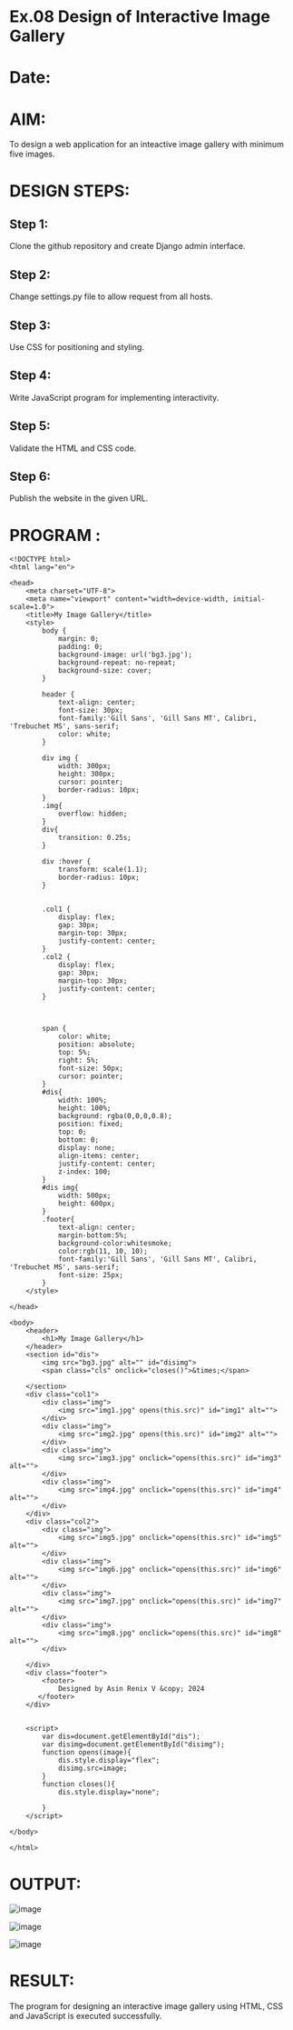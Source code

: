 # Ex.08 Design of Interactive Image Gallery
# Date:
# AIM:
To design a web application for an inteactive image gallery with minimum five images.

# DESIGN STEPS:
## Step 1:
Clone the github repository and create Django admin interface.

## Step 2:
Change settings.py file to allow request from all hosts.

## Step 3:
Use CSS for positioning and styling.

## Step 4:
Write JavaScript program for implementing interactivity.

## Step 5:
Validate the HTML and CSS code.

## Step 6:
Publish the website in the given URL.

# PROGRAM :

```
<!DOCTYPE html>
<html lang="en">

<head>
    <meta charset="UTF-8">
    <meta name="viewport" content="width=device-width, initial-scale=1.0">
    <title>My Image Gallery</title>
    <style>
        body {
            margin: 0;
            padding: 0;
            background-image: url('bg3.jpg');
            background-repeat: no-repeat;
            background-size: cover;
        }

        header {
            text-align: center;
            font-size: 30px;
            font-family:'Gill Sans', 'Gill Sans MT', Calibri, 'Trebuchet MS', sans-serif;
            color: white;
        }

        div img {
            width: 300px;
            height: 300px;
            cursor: pointer;
            border-radius: 10px;
        }
        .img{
            overflow: hidden;
        }
        div{
            transition: 0.25s;
        }

        div :hover {
            transform: scale(1.1);
            border-radius: 10px;
        }
        
        
        .col1 {
            display: flex;
            gap: 30px;
            margin-top: 30px;
            justify-content: center;
        }
        .col2 {
            display: flex;
            gap: 30px;
            margin-top: 30px;
            justify-content: center;
        }

        

        span {
            color: white;
            position: absolute;
            top: 5%;
            right: 5%;
            font-size: 50px;
            cursor: pointer;
        }
        #dis{
            width: 100%;
            height: 100%;
            background: rgba(0,0,0,0.8);
            position: fixed;
            top: 0;
            bottom: 0;
            display: none;
            align-items: center;
            justify-content: center;
            z-index: 100;
        }
        #dis img{
            width: 500px;
            height: 600px;
        }
        .footer{
            text-align: center;
            margin-bottom:5%;
            background-color:whitesmoke;
            color:rgb(11, 10, 10);
            font-family:'Gill Sans', 'Gill Sans MT', Calibri, 'Trebuchet MS', sans-serif;
            font-size: 25px;
        }
    </style>
    
</head>

<body>
    <header>
        <h1>My Image Gallery</h1>
    </header>
    <section id="dis">
        <img src="bg3.jpg" alt="" id="disimg">
        <span class="cls" onclick="closes()">&times;</span>
        
    </section>
    <div class="col1">
        <div class="img">
            <img src="img1.jpg" opens(this.src)" id="img1" alt="">
        </div>
        <div class="img">
            <img src="img2.jpg" opens(this.src)" id="img2" alt="">
        </div>
        <div class="img">
            <img src="img3.jpg" onclick="opens(this.src)" id="img3" alt="">
        </div>
        <div class="img">
            <img src="img4.jpg" onclick="opens(this.src)" id="img4" alt="">
        </div>
    </div>
    <div class="col2">
        <div class="img">
            <img src="img5.jpg" onclick="opens(this.src)" id="img5" alt="">
        </div>
        <div class="img">
            <img src="img6.jpg" onclick="opens(this.src)" id="img6" alt="">
        </div>
        <div class="img">
            <img src="img7.jpg" onclick="opens(this.src)" id="img7" alt="">
        </div>
        <div class="img">
            <img src="img8.jpg" onclick="opens(this.src)" id="img8" alt="">
        </div>

    </div>
    <div class="footer">
        <footer>
            Designed by Asin Renix V &copy; 2024 
       </footer>
    </div>
    

    <script>
        var dis=document.getElementById("dis");
        var disimg=document.getElementById("disimg");
        function opens(image){
            dis.style.display="flex";
            disimg.src=image;
        }
        function closes(){
            dis.style.display="none";

        }
    </script>

</body>

</html>

```
# OUTPUT:
![image](https://github.com/user-attachments/assets/f7976511-e3df-46d3-9b14-b5ac2c52c3c9)

![image](https://github.com/user-attachments/assets/09f89565-d14b-44fc-b703-7f13e40d74ab)

![image](https://github.com/user-attachments/assets/051033c1-06fc-41c2-86d1-0e21a2070455)


# RESULT:
The program for designing an interactive image gallery using HTML, CSS and JavaScript is executed successfully.
